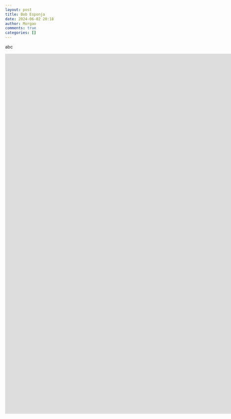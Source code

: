 ```yaml
---
layout: post
title: Bob Esponja
date: 2024-06-02 20:18
author: Morgao
comments: true
categories: []
---
```

<!-- wp:paragraph -->
<p>abc</p>
<!-- /wp:paragraph -->

<!-- wp:html -->
<iframe src="https://docs.google.com/presentation/d/e/2PACX-1vQ2AYHlOynV3PuJfdxbyIkfZNZZU6lh8U01yIxBzQmMlUAx-fABajoVzsx0D3htdg/embed?start=false&loop=true&delayms=3000" frameborder="0" width="1890" height="1163" allowfullscreen="true" mozallowfullscreen="true" webkitallowfullscreen="true"></iframe>
<!-- /wp:html -->
